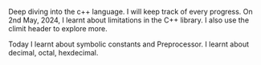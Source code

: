 Deep diving into the c++ language.
I will keep track of every progress.
On 2nd May, 2024, I learnt about limitations in the C++ library.
I also  use the climit header to explore more.

Today I learnt about symbolic constants and Preprocessor.
I learnt about decimal, octal, hexdecimal.